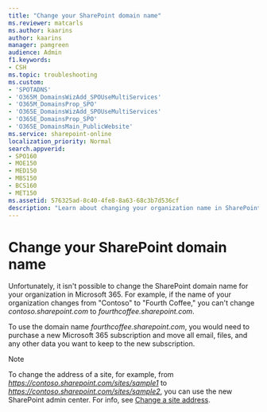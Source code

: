 ```yaml
---
title: "Change your SharePoint domain name"
ms.reviewer: matcarls
ms.author: kaarins
author: kaarins
manager: pamgreen
audience: Admin
f1.keywords:
- CSH
ms.topic: troubleshooting
ms.custom:
- 'SPOTADNS'
- 'O365M_DomainsWizAdd_SPOUseMultiServices'
- 'O365M_DomainsProp_SPO'
- 'O365E_DomainsWizAdd_SPOUseMultiServices'
- 'O365E_DomainsProp_SPO'
- 'O365E_DomainsMain_PublicWebsite'
ms.service: sharepoint-online
localization_priority: Normal
search.appverid:
- SPO160
- MOE150
- MED150
- MBS150
- BCS160
- MET150
ms.assetid: 576325ad-8c40-4fe8-8a63-68c3b7d536cf
description: "Learn about changing your organization name in SharePoint URLs"
---
```


# Change your SharePoint domain name

Unfortunately, it isn't possible to change the SharePoint domain name for your organization in Microsoft 365. For example, if the name of your organization changes from "Contoso" to "Fourth Coffee," you can't change  *contoso.sharepoint.com*  to  *fourthcoffee.sharepoint.com*.
  
To use the domain name  *fourthcoffee.sharepoint.com*, you would need to purchase a new Microsoft 365 subscription and move all email, files, and any other data you want to keep to the new subscription.
  
> [!NOTE]
> To change the address of a site, for example, from *https://contoso.sharepoint.com/sites/sample1* to  *https://contoso.sharepoint.com/sites/sample2*, you can use the new SharePoint admin center. For info, see [Change a site address](change-site-address.md).
